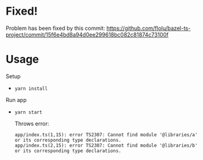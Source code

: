# Fixed!

Problem has been fixed by this commit: https://github.com/flolu/bazel-ts-project/commit/15f6e4bd8a94d0ee299618bc082c81874c73100f

# Usage

Setup

- `yarn install`

Run app

- `yarn start`

  Throws error:

  ```
  app/index.ts(1,15): error TS2307: Cannot find module '@libraries/a' or its corresponding type declarations.
  app/index.ts(2,15): error TS2307: Cannot find module '@libraries/b' or its corresponding type declarations.
  ```
